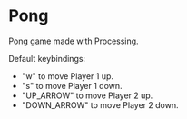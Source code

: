 # Pong

Pong game made with Processing.

Default keybindings:
  - "w" to move Player 1 up.
  - "s" to move Player 1 down.
  - "UP_ARROW" to move Player 2 up.
  - "DOWN_ARROW" to move Player 2 down.
